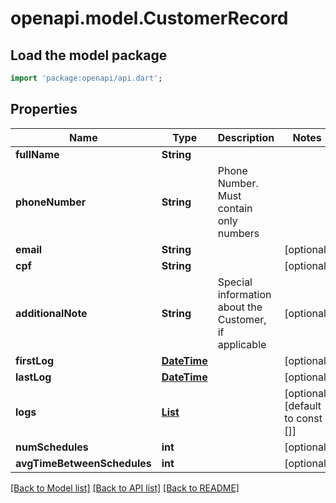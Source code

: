 # openapi.model.CustomerRecord

## Load the model package
```dart
import 'package:openapi/api.dart';
```

## Properties
Name | Type | Description | Notes
------------ | ------------- | ------------- | -------------
**fullName** | **String** |  | 
**phoneNumber** | **String** | Phone Number. Must contain only numbers | 
**email** | **String** |  | [optional] 
**cpf** | **String** |  | [optional] 
**additionalNote** | **String** | Special information about the Customer, if applicable | [optional] 
**firstLog** | [**DateTime**](DateTime.md) |  | [optional] 
**lastLog** | [**DateTime**](DateTime.md) |  | [optional] 
**logs** | [**List<AptLog>**](AptLog.md) |  | [optional] [default to const []]
**numSchedules** | **int** |  | [optional] 
**avgTimeBetweenSchedules** | **int** |  | [optional] 

[[Back to Model list]](../README.md#documentation-for-models) [[Back to API list]](../README.md#documentation-for-api-endpoints) [[Back to README]](../README.md)


